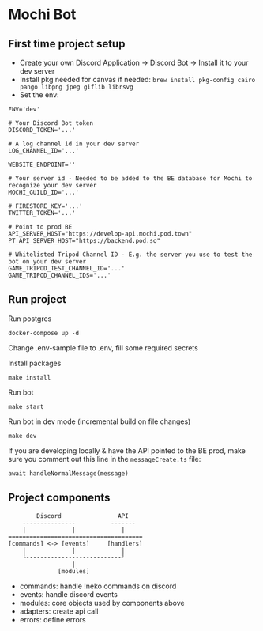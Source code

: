 # Mochi Bot

## First time project setup

- Create your own Discord Application -> Discord Bot -> Install it to your dev server
- Install pkg needed for canvas if needed: `brew install pkg-config cairo pango libpng jpeg giflib librsvg`
- Set the env:

```
ENV='dev'

# Your Discord Bot token
DISCORD_TOKEN='...'

# A log channel id in your dev server
LOG_CHANNEL_ID='...'

WEBSITE_ENDPOINT=''

# Your server id - Needed to be added to the BE database for Mochi to recognize your dev server
MOCHI_GUILD_ID='...'

# FIRESTORE_KEY='...'
TWITTER_TOKEN='...'

# Point to prod BE
API_SERVER_HOST="https://develop-api.mochi.pod.town"
PT_API_SERVER_HOST="https://backend.pod.so"

# Whitelisted Tripod Channel ID - E.g. the server you use to test the bot on your dev server
GAME_TRIPOD_TEST_CHANNEL_ID='...'
GAME_TRIPOD_CHANNEL_IDS='...'
```

## Run project

Run postgres

```
docker-compose up -d
```

Change .env-sample file to .env, fill some required secrets

Install packages

```
make install
```

Run bot

```
make start
```

Run bot in dev mode (incremental build on file changes)

```
make dev
```

If you are developing locally & have the API pointed to the BE prod, make sure you comment out this line in the `messageCreate.ts` file:

```
await handleNormalMessage(message)
```

## Project components

```
        Discord                API
    ---------------          -------
    |             |             |
======================================
[commands] <-> [events]     [handlers]
    |             |             |
    └---------------------------┘
                  |
              [modules]

```

- commands: handle !neko commands on discord
- events: handle discord events
- modules: core objects used by components above
- adapters: create api call
- errors: define errors
